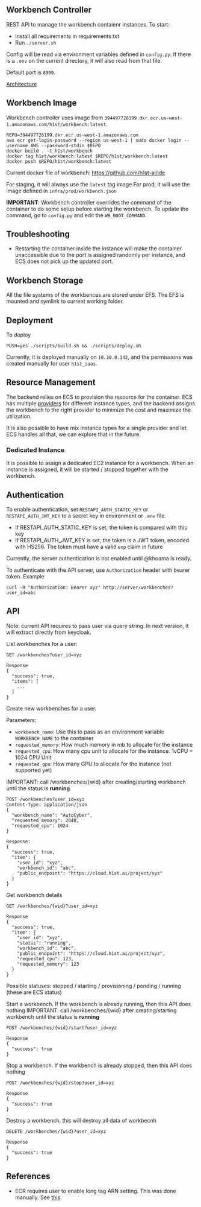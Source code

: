## Workbench Controller

REST API to manage the workbench contaienr instances.
To start:

  * Install all requirements in requirements.txt
  * Run `./server.sh`

Config will be read via environment variables defined in `config.py`.
If there is a `.env` on the current directory, it will also read from that file.

Default port is `8999`.

[Architecture](https://drive.google.com/file/d/1tylv9gvNS6XMLHGJ_UVT5CS10SZ_U3Yk/view?usp=sharing)

## Workbench Image

Workbench controller uses image from `394497726199.dkr.ecr.us-west-1.amazonaws.com/h1st/workbench:latest`.

```
REPO=394497726199.dkr.ecr.us-west-1.amazonaws.com
aws ecr get-login-password --region us-west-1 | sudo docker login --username AWS --password-stdin $REPO
docker build . -t h1st/workbench
docker tag h1st/workbench:latest $REPO/h1st/workbench:latest
docker push $REPO/h1st/workbench:latest
```

Current docker file of workbench: https://github.com/h1st-ai/ide

For staging, it will always use the `latest` tag image
For prod, it will use the image defined in `infra/prod/workbench.json`

**IMPORTANT**: Workbench controller overrides the command of the container to do some setup before starting the workbench.
To update the command, go to `config.py` and edit the `WB_BOOT_COMMAND`.

## Troubleshooting

  * Restarting the container inside the instance will make the container unaccessible due to the port is assigned randomly per instance, and ECS does not pick up the updated port.

## Workbench Storage

All the file systems of the workbences are stored under EFS. The EFS is mounted and symlink to current working folder.

## Deployment

To deploy

```
PUSH=yes ./scripts/build.sh && ./scripts/deploy.sh
```

Currently, it is deployed manually on `10.30.0.142`, and the permissions was created manually for user `h1st_saas`.

## Resource Management

The backend relies on ECS to provision the resource for the container. ECS has multiple [providers](https://docs.aws.amazon.com/AmazonECS/latest/developerguide/cluster-capacity-providers.html) for different instance types, and the backend assigns the workbench to the right provider to minimize the cost and maximize the utilization.

It is also possible to have mix instance types for a single provider and let ECS handles all that, we can explore that in the future.

### Dedicated Instance

It is possible to assign a dedicated EC2 instance for a workbench. When an instance is assigned, it will be started / stopped together with the workbench.

## Authentication

To enable authentication, set `RESTAPI_AUTH_STATIC_KEY` or `RESTAPI_AUTH_JWT_KEY` to a secret key in environment or `.env` file.

  * If RESTAPI_AUTH_STATIC_KEY is set, the token is compared with this key
  * If RESTAPI_AUTH_JWT_KEY is set, the token is a JWT token, encoded with HS256. The token must have a valid `exp` claim in future


Currently, the server authentication is not enabled until @khoama is ready.

To authenticate with the API server, use `Authorization` header with bearer token. Example

```
curl -H "Authorization: Bearer xyz" http://server/workbenches?user_id=abc
```

## API

Note: current API requires to pass user via query string. In next version, it will extract directly from keycloak.

List workbenches for a user:

```
GET /workbenches?user_id=xyz

Response
{
  "success": true,
  "items": [
    ...
  ]
}
```

Create new workbenches for a user.

Parameters:
  * `workbench_name`: Use this to pass as an environment variable `WORKBENCH_NAME` to the container
  * `requested_memory`: How much memory in mb to allocate for the instance
  * `requested_cpu`: How many cpu unit to allocate for the instance. 1vCPU = 1024 CPU Unit
  * `requested_gpu`: How many GPU to allocate for the instance (not supported yet)

IMPORTANT: call /workbenches/{wid} after creating/starting workbench until the status is **running**

```
POST /workbenches?user_id=xyz
Content-Type: application/json
{
  "workbench_name": "AutoCyber",
  "requested_memory": 2048,
  "requested_cpu": 1024
}

Response:
{
  "success": true,
  "item": {
    "user_id": "xyz",
    "workbench_id": "abc",
    "public_endpoint": "https://cloud.h1st.ai/project/xyz"
  }
}
```

Get workbench details

```
GET /workbenches/{wid}?user_id=xyz

Response
{
  "success": true,
  "item": {
    "user_id": "xyz",
    "status": "running",
    "workbench_id": "abc",
    "public_endpoint": "https://cloud.h1st.ai/project/xyz",
    "requested_cpu": 123,
    "requested_memory": 123
  }
}
```

Possible statuses: stopped / starting / provisioning / pending / running (these are ECS status)

Start a workbench. If the workbench is already running, then this API does nothing
IMPORTANT: call /workbenches/{wid} after creating/starting workbench until the status is **running**

```
POST /workbenches/{wid}/start?user_id=xyz

Response
{
  "success": true
}
```

Stop a workbench. If the workbench is already stopped, then this API does nothing
```
POST /workbenches/{wid}/stop?user_id=xyz

Response
{
  "success": true
}
```

Destroy a workbench, this will destroy all data of workbecnh
```
DELETE /workbenches/{wid}?user_id=xyz

Response
{
  "success": true
}
```

## References

  * ECR requires user to enable long tag ARN setting. This was done manually. See [this](https://docs.aws.amazon.com/AmazonECS/latest/developerguide/ecs-modifying-longer-id-settings.html).
